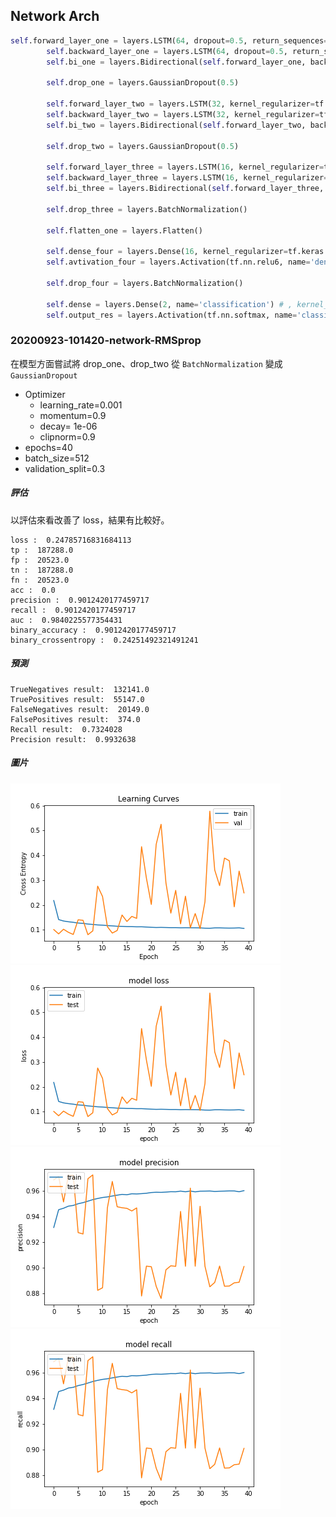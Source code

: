 ## Network Arch
```python
self.forward_layer_one = layers.LSTM(64, dropout=0.5, return_sequences=True) # kernel_regularizer=tf.keras.regularizers.l2(10e-06)
        self.backward_layer_one = layers.LSTM(64, dropout=0.5, return_sequences=True , go_backwards=True) # kernel_regularizer=tf.keras.regularizers.l2(10e-06)
        self.bi_one = layers.Bidirectional(self.forward_layer_one, backward_layer=self.backward_layer_one, name='bi_one')

        self.drop_one = layers.GaussianDropout(0.5)

        self.forward_layer_two = layers.LSTM(32, kernel_regularizer=tf.keras.regularizers.l2(10e-06), dropout=0.5 , return_sequences=True)
        self.backward_layer_two = layers.LSTM(32, kernel_regularizer=tf.keras.regularizers.l2(10e-06), dropout=0.5, return_sequences=True, go_backwards=True)
        self.bi_two = layers.Bidirectional(self.forward_layer_two, backward_layer=self.backward_layer_two, name='bi_two')

        self.drop_two = layers.GaussianDropout(0.5)

        self.forward_layer_three = layers.LSTM(16, kernel_regularizer=tf.keras.regularizers.l2(10e-06), dropout=0.5)
        self.backward_layer_three = layers.LSTM(16, kernel_regularizer=tf.keras.regularizers.l2(10e-06), dropout=0.5, go_backwards=True)
        self.bi_three = layers.Bidirectional(self.forward_layer_three, backward_layer=self.backward_layer_three, name='bi_three')

        self.drop_three = layers.BatchNormalization()

        self.flatten_one = layers.Flatten()

        self.dense_four = layers.Dense(16, kernel_regularizer=tf.keras.regularizers.l2(1e-01), activity_regularizer=tf.keras.regularizers.l1(1e-03) ,name='dense_three')
        self.avtivation_four = layers.Activation(tf.nn.relu6, name='dense_four_activation')

        self.drop_four = layers.BatchNormalization()

        self.dense = layers.Dense(2, name='classification') # , kernel_regularizer=tf.keras.regularizers.l2(1e-01), activity_regularizer=tf.keras.regularizers.l1(1e-03)
        self.output_res = layers.Activation(tf.nn.softmax, name='classifi')
```

### 20200923-101420-network-RMSprop

在模型方面嘗試將 drop_one、drop_two 從 `BatchNormalization` 變成 `GaussianDropout`

- Optimizer
    - learning_rate=0.001
    - momentum=0.9
    - decay= 1e-06
    - clipnorm=0.9
- epochs=40
- batch_size=512
- validation_split=0.3

##### 評估
以評估來看改善了 loss，結果有比較好。

```
loss :  0.24785716831684113
tp :  187288.0
fp :  20523.0
tn :  187288.0
fn :  20523.0
acc :  0.0
precision :  0.9012420177459717
recall :  0.9012420177459717
auc :  0.9840225577354431
binary_accuracy :  0.9012420177459717
binary_crossentropy :  0.24251492321491241
```

##### 預測
```
TrueNegatives result:  132141.0
TruePositives result:  55147.0
FalseNegatives result:  20149.0
FalsePositives result:  374.0
Recall result:  0.7324028
Precision result:  0.9932638
```

##### 圖片
![](cross_entropy_graph_decay.png)
![](loss.png)
![](precision.png)
![](recall.png)
